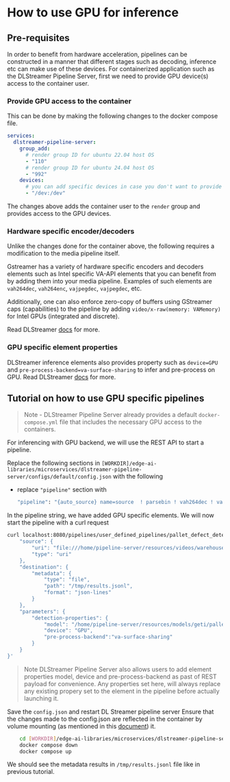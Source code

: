 # How to use GPU for inference

## Pre-requisites
In order to benefit from hardware acceleration, pipelines can be constructed in a manner that different stages such as decoding, inference etc can make use of these devices.
For containerized application such as the DLStreamer Pipeline Server, first we need to provide GPU device(s) access to the container user.

### Provide GPU access to the container
This can be done by making the following changes to the docker compose file.

```yaml
services:
  dlstreamer-pipeline-server:
    group_add:
      # render group ID for ubuntu 22.04 host OS
      - "110"
      # render group ID for ubuntu 24.04 host OS
      - "992"
    devices:
      # you can add specific devices in case you don't want to provide access to all like below.
      - "/dev:/dev"
```
The changes above adds the container user to the `render` group and provides access to the GPU devices.

### Hardware specific encoder/decoders
Unlike the changes done for the container above, the following requires a modification to the media pipeline itself.

Gstreamer has a variety of hardware specific encoders and decoders elements such as Intel specific VA-API elements that you can benefit from by adding them into your media pipeline. Examples of such elements are `vah264dec`, `vah264enc`, `vajpegdec`, `vajpegdec`, etc.

Additionally, one can also enforce zero-copy of buffers using GStreamer caps (capabilities) to the pipeline by adding `video/x-raw(memory: VAMemory)` for Intel GPUs (integrated and discrete).

Read DLStreamer [docs](https://dlstreamer.github.io/dev_guide/gpu_device_selection.html) for more.

### GPU specific element properties
DLStreamer inference elements also provides property such as `device=GPU` and `pre-process-backend=va-surface-sharing` to infer and pre-process on GPU. Read DLStreamer [docs](https://dlstreamer.github.io/dev_guide/model_preparation.html#model-pre-and-post-processing) for more.

## Tutorial on how to use GPU specific pipelines

> Note - DLStreamer Pipeline Server already provides a default `docker-compose.yml` file that includes the necessary GPU access to the containers.

For inferencing with GPU backend, we will use the REST API to start a pipeline.


Replace the following sections in `[WORKDIR]/edge-ai-libraries/microservices/dlstreamer-pipeline-server/configs/default/config.json` with the following

- replace `"pipeline"` section with  
    ```sh
    "pipeline": "{auto_source} name=source  ! parsebin ! vah264dec ! vapostproc ! video/x-raw(memory:VAMemory) ! gvadetect name=detection ! queue ! gvawatermark ! gvafpscounter ! gvametaconvert add-empty-results=true name=metaconvert ! gvametapublish name=destination ! appsink name=appsink",
    ```
In the pipeline string, we have added GPU specific elements. We will now start the pipeline with a curl request

```sh
curl localhost:8080/pipelines/user_defined_pipelines/pallet_defect_detection -X POST -H 'Content-Type: application/json' -d '{
    "source": {
        "uri": "file:///home/pipeline-server/resources/videos/warehouse.avi",
        "type": "uri"
    },
    "destination": {
        "metadata": {
            "type": "file",
            "path": "/tmp/results.jsonl",
            "format": "json-lines"
        }
    },
    "parameters": {
        "detection-properties": {
            "model": "/home/pipeline-server/resources/models/geti/pallet_defect_detection/deployment/Detection/model/model.xml",
            "device": "GPU",
            "pre-process-backend":"va-surface-sharing"
        }
    }
}'
```
> Note DLStreamer Pipeline Server also allows users to add  element properties model, device and pre-process-backend as past of REST payload for convenience. Any properties set here, will always replace any existing propery set to the element in the pipeline before actually launching it.

Save the `config.json` and restart DL Streamer pipeline server
Ensure that the changes made to the config.json are reflected in the container by volume mounting (as mentioned in this [document](./how-to-change-dlstreamer-pipeline.md)) it.

```sh
    cd [WORKDIR]/edge-ai-libraries/microservices/dlstreamer-pipeline-server/docker/
    docker compose down
    docker compose up
```
We should see the metadata results in `/tmp/results.jsonl` file like in previous tutorial.